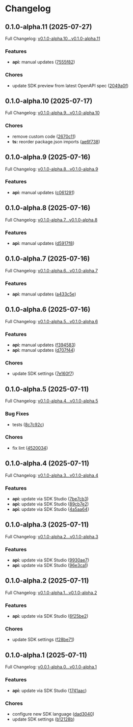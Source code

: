 # Changelog

## 0.1.0-alpha.11 (2025-07-27)

Full Changelog: [v0.1.0-alpha.10...v0.1.0-alpha.11](https://github.com/greenflash-ai/typescript/compare/v0.1.0-alpha.10...v0.1.0-alpha.11)

### Features

* **api:** manual updates ([7555f82](https://github.com/greenflash-ai/typescript/commit/7555f82672bb4e05400aead93c1d387986888617))


### Chores

* update SDK preview from latest OpenAPI spec ([2049a0f](https://github.com/greenflash-ai/typescript/commit/2049a0f8d46d5c3e550c16fdf91e00baf8e198da))

## 0.1.0-alpha.10 (2025-07-17)

Full Changelog: [v0.1.0-alpha.9...v0.1.0-alpha.10](https://github.com/greenflash-ai/typescript/compare/v0.1.0-alpha.9...v0.1.0-alpha.10)

### Chores

* remove custom code ([2670c11](https://github.com/greenflash-ai/typescript/commit/2670c110a52efd5de38f6d4cb04e24d643a6d605))
* **ts:** reorder package.json imports ([ae6f738](https://github.com/greenflash-ai/typescript/commit/ae6f7386a38341f794d3ddba7f94493baead64f1))

## 0.1.0-alpha.9 (2025-07-16)

Full Changelog: [v0.1.0-alpha.8...v0.1.0-alpha.9](https://github.com/greenflash-ai/typescript/compare/v0.1.0-alpha.8...v0.1.0-alpha.9)

### Features

* **api:** manual updates ([c061291](https://github.com/greenflash-ai/typescript/commit/c061291a17a9c25885536f612f9a9636f3fe16e8))

## 0.1.0-alpha.8 (2025-07-16)

Full Changelog: [v0.1.0-alpha.7...v0.1.0-alpha.8](https://github.com/greenflash-ai/typescript/compare/v0.1.0-alpha.7...v0.1.0-alpha.8)

### Features

* **api:** manual updates ([d5917f8](https://github.com/greenflash-ai/typescript/commit/d5917f855d72b7ce6f6ad79c74d3b9560b937c1a))

## 0.1.0-alpha.7 (2025-07-16)

Full Changelog: [v0.1.0-alpha.6...v0.1.0-alpha.7](https://github.com/greenflash-ai/typescript/compare/v0.1.0-alpha.6...v0.1.0-alpha.7)

### Features

* **api:** manual updates ([a433c5e](https://github.com/greenflash-ai/typescript/commit/a433c5e086c4d030535720d30c4b850b618a08ab))

## 0.1.0-alpha.6 (2025-07-16)

Full Changelog: [v0.1.0-alpha.5...v0.1.0-alpha.6](https://github.com/greenflash-ai/typescript/compare/v0.1.0-alpha.5...v0.1.0-alpha.6)

### Features

* **api:** manual updates ([f394583](https://github.com/greenflash-ai/typescript/commit/f39458372879ccc5eab4284f930964df2c6c7f78))
* **api:** manual updates ([d707f44](https://github.com/greenflash-ai/typescript/commit/d707f44ddc5496ed4088940fc3bc2cfdac737905))


### Chores

* update SDK settings ([7e160f7](https://github.com/greenflash-ai/typescript/commit/7e160f70f83c16954821841de590cb9163c30629))

## 0.1.0-alpha.5 (2025-07-11)

Full Changelog: [v0.1.0-alpha.4...v0.1.0-alpha.5](https://github.com/greenflash-ai/typescript/compare/v0.1.0-alpha.4...v0.1.0-alpha.5)

### Bug Fixes

* tests ([8c7c92c](https://github.com/greenflash-ai/typescript/commit/8c7c92c806f29f0a61ccc44ab584060d687cdd60))


### Chores

* fix lint ([4520034](https://github.com/greenflash-ai/typescript/commit/4520034fa575aac4dbe20024394746a01f319717))

## 0.1.0-alpha.4 (2025-07-11)

Full Changelog: [v0.1.0-alpha.3...v0.1.0-alpha.4](https://github.com/greenflash-ai/typescript/compare/v0.1.0-alpha.3...v0.1.0-alpha.4)

### Features

* **api:** update via SDK Studio ([7be7cb3](https://github.com/greenflash-ai/typescript/commit/7be7cb3639c51e3655096518e36126e30f63ff3c))
* **api:** update via SDK Studio ([89cb7e2](https://github.com/greenflash-ai/typescript/commit/89cb7e2a121150bcd78c76487b0b2870e46520db))
* **api:** update via SDK Studio ([4a5aa64](https://github.com/greenflash-ai/typescript/commit/4a5aa6458c2fc6c8c0673785c68510a310966db7))

## 0.1.0-alpha.3 (2025-07-11)

Full Changelog: [v0.1.0-alpha.2...v0.1.0-alpha.3](https://github.com/greenflash-ai/typescript/compare/v0.1.0-alpha.2...v0.1.0-alpha.3)

### Features

* **api:** update via SDK Studio ([9930ae7](https://github.com/greenflash-ai/typescript/commit/9930ae7b69fe06e14fcfafb1224c703f57d8bd13))
* **api:** update via SDK Studio ([96e3ca1](https://github.com/greenflash-ai/typescript/commit/96e3ca195f958bd94e2e1e33a0fd9a3dcfac9527))

## 0.1.0-alpha.2 (2025-07-11)

Full Changelog: [v0.1.0-alpha.1...v0.1.0-alpha.2](https://github.com/greenflash-ai/typescript/compare/v0.1.0-alpha.1...v0.1.0-alpha.2)

### Features

* **api:** update via SDK Studio ([6f25be2](https://github.com/greenflash-ai/typescript/commit/6f25be2e77f57474963536aad5589c64f402466d))


### Chores

* update SDK settings ([f28be71](https://github.com/greenflash-ai/typescript/commit/f28be712b18e5b8f25f6dcf614d5217377c0fc18))

## 0.1.0-alpha.1 (2025-07-11)

Full Changelog: [v0.0.1-alpha.0...v0.1.0-alpha.1](https://github.com/greenflash-ai/typescript/compare/v0.0.1-alpha.0...v0.1.0-alpha.1)

### Features

* **api:** update via SDK Studio ([1741aac](https://github.com/greenflash-ai/typescript/commit/1741aac57674701aa35ce8358fd8a70778a7553e))


### Chores

* configure new SDK language ([dad3040](https://github.com/greenflash-ai/typescript/commit/dad3040bf0d86ca6e9c45bfa7b4e1b5df984a374))
* update SDK settings ([b12128b](https://github.com/greenflash-ai/typescript/commit/b12128b85a61893089db22234d3a4044e94a765b))
